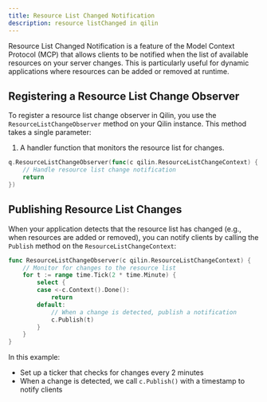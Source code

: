```yaml
---
title: Resource List Changed Notification
description: resource listChanged in qilin
---
```


Resource List Changed Notification is a feature of the Model Context Protocol (MCP) that allows clients to be notified when the list of available resources on your server changes. This is particularly useful for dynamic applications where resources can be added or removed at runtime.

## Registering a Resource List Change Observer

To register a resource list change observer in Qilin, you use the `ResourceListChangeObserver` method on your Qilin instance. This method takes a single parameter:

1. A handler function that monitors the resource list for changes.

```go
q.ResourceListChangeObserver(func(c qilin.ResourceListChangeContext) {
    // Handle resource list change notification
    return
})
```

## Publishing Resource List Changes

When your application detects that the resource list has changed (e.g., when resources are added or removed), you can notify clients by calling the `Publish` method on the `ResourceListChangeContext`:

```go /c.Publish/
func ResourceListChangeObserver(c qilin.ResourceListChangeContext) {
    // Monitor for changes to the resource list
    for t := range time.Tick(2 * time.Minute) {
        select {
        case <-c.Context().Done():
            return
        default:
            // When a change is detected, publish a notification
            c.Publish(t)
        }
    }
}
```

In this example:
- Set up a ticker that checks for changes every 2 minutes
- When a change is detected, we call `c.Publish()` with a timestamp to notify clients
